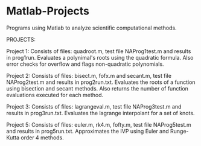 # Matlab-Projects
Programs using Matlab to analyze scientific computational methods.

PROJECTS:

Project 1:
Consists of files: quadroot.m, test file NAProg1test.m and results in prog1run. Evaluates a polynimal's roots using the quadratic formula. 
Also error checks for overflow and flags non-quadratic polynomials.

Project 2:
Consists of files: bisect.m, fofx.m and secant.m, test file NAProg2test.m and results in prog2run.txt. Evaluates the roots of a function 
using bisection and secant methods. Also returns the number of function evaluations executed for each method.

Project 3:
Consists of files: lagrangeval.m, test file NAProg3test.m and results in prog3run.txt. Evaluates the lagrange interpolant for a set 
of knots.

Project 5:
Consists of files: euler.m, rk4.m, fofty.m, test file NAProg5test.m and results in prog5run.txt. Approximates the IVP using Euler 
and Runge-Kutta order 4 methods.
